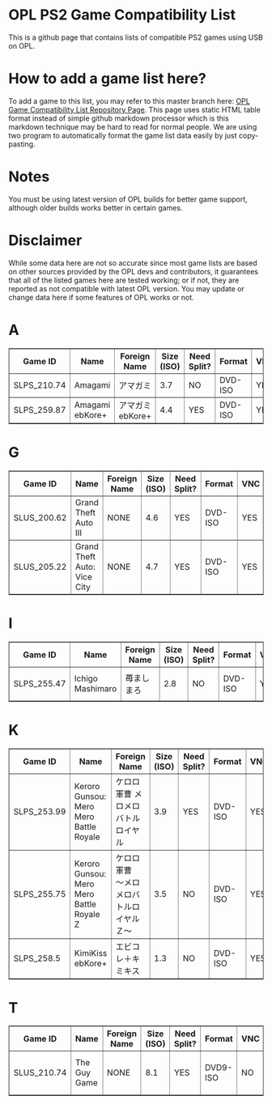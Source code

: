 <head>
<meta name="google-site-verification" content="dceJKn7DzJc5hxJWMd9wUrUlfwCYctdsrx4p9-SQwMg" />
</head>

# OPL PS2 Game Compatibility List
This is a github page that contains lists of compatible PS2 games using USB on OPL.

# How to add a game list here?
To add a game to this list, you may refer to this master branch here: <a href="https://github.com/ColtonSilvaonKnoxKontor/OPL-Game-Compatibility-List">OPL Game Compatibility List Repository Page</a>. This page uses static HTML table format instead of simple github markdown processor which is this markdown technique may be hard to read for normal people. We are using two program to automatically format the game list data easily by just copy-pasting.

# Notes
You must be using latest version of OPL builds for better game support, although older builds works better in certain games.

# Disclaimer
While some data here are not so accurate since most game lists are based on other sources provided by the OPL devs and contributors, it guarantees that all of the listed games here are tested working; or if not,
they are reported as not compatible with latest OPL version. You may update or change data here if some features of OPL works or not.

# A
<table border='1' cellpadding='5' cellspacing='0'>
<tr>
<th>Game ID</th> <th>Name</th> <th>Foreign Name</th> <th>Size (ISO)</th> <th>Need Split?</th> <th>Format</th>
<th>VNC</th> <th>IGR</th> <th>PADEMU</th> <th>GSM</th> <th>Compatible?</th> <th>Console</th> <th>Reporter</th>
<th>Notes</th>
</tr>
<tr>
<td>SLPS_210.74</td> <td>Amagami</td> <td>アマガミ</td> <td>3.7</td> <td>NO</td> <td>DVD-ISO</td> <td>YES</td>
<td>NO</td> <td>NO</td> <td>NO</td> <td>YES</td> <td>Any Model</td> <td>Colton Silva</td> <td>NONE</td>
</tr>
  
<tr>
<td>SLPS_259.87</td> <td>Amagami ebKore+</td> <td>アマガミebKore+</td> <td>4.4</td> <td>YES</td> <td>DVD-ISO</td>
<td>YES</td> <td>NO</td> <td>NO</td> <td>NO</td> <td>YES</td> <td>Any Model</td> <td>Colton Silva</td> <td>NONE</td>
</tr>
</table>


# G
<table border='1' cellpadding='5' cellspacing='0'>
<tr>
<th>Game ID</th> <th>Name</th> <th>Foreign Name</th> <th>Size (ISO)</th> <th>Need Split?</th> <th>Format</th>
<th>VNC</th> <th>IGR</th> <th>PADEMU</th> <th>GSM</th> <th>Compatible?</th> <th>Console</th> <th>Reporter</th> <th>Notes</th>
</tr>
  
<tr>
<td>SLUS_200.62</td> <td>Grand Theft Auto III</td> <td>NONE</td> <td>4.6</td> <td>YES</td> <td>DVD-ISO</td> <td>YES</td>
<td>UNTESTED</td> <td>UNTESTED</td> <td>UNTESTED</td> <td>YES</td> <td>Any Model</td> <td>Colton Silva</td> <td>None</td>
</tr>
  
<tr>
<td>SLUS_205.22</td> <td>Grand Theft Auto: Vice City</td> <td>NONE</td> <td>4.7</td> <td>YES</td> <td>DVD-ISO</td>
<td>YES</td> <td>UNTESTED</td> <td>UNTESTED</td> <td>UNTESTED</td> <td>YES</td> <td>Any Model</td> <td>Colton Silva</td>
<td>NONE</td>
</tr>
</table>


# I
<table border='1' cellpadding='5' cellspacing='0'>
<tr>
<th>Game ID</th> <th>Name</th> <th>Foreign Name</th> <th>Size (ISO)</th> <th>Need Split?</th> <th>Format</th> <th>VNC</th>
<th>IGR</th> <th>PADEMU</th> <th>GSM</th> <th>Compatible?</th> <th>Console</th> <th>Reporter</th> <th>Notes</th>
</tr>

<tr>
<td>SLPS_255.47</td> <td>Ichigo Mashimaro</td> <td>苺ましまろ</td> <td>2.8</td> <td>NO</td> <td>DVD-ISO</td> <td>YES</td>
<td>YES</td> <td>UNTESTED</td> <td>YES</td> <td>YES</td> <td>Any Model</td> <td>Colton Silva</td>
<td>With some noticeable framedrops</td>
</tr>
</table>


# K
<table border='1' cellpadding='5' cellspacing='0'>
<tr>
<th>Game ID</th> <th>Name</th> <th>Foreign Name</th> <th>Size (ISO)</th> <th>Need Split?</th> <th>Format</th> <th>VNC</th>
<th>IGR</th> <th>PADEMU</th> <th>GSM</th> <th>Compatible?</th> <th>Console</th> <th>Reporter</th> <th>Notes</th>
</tr>
  
<tr>
<td>SLPS_253.99</td> <td>Keroro Gunsou: Mero Mero Battle Royale</td> <td>ケロロ軍曹 メロメロバトルロイヤル</td> <td>3.9</td>
<td>YES</td> <td>DVD-ISO</td> <td>YES</td> <td>YES</td> <td>YES</td> <td>YES</td> <td>YES</td> <td>Any Model</td>
<td>Colton Silva</td> <td>None</td>
</tr>

<tr>
<td>SLPS_255.75</td> <td>Keroro Gunsou: Mero Mero Battle Royale Z</td> <td>ケロロ軍曹　～メロメロバトルロイヤルＺ～</td>
<td>3.5</td> <td>NO</td> <td>DVD-ISO</td> <td>YES</td> <td>YES</td> <td>UNTESTED</td> <td>YES</td> <td>YES</td>
<td>Any Model</td> <td>Colton Silva</td> <td>No problem whatsoever with framerate and videos</td>
</tr>
  
<tr>
<td>SLPS_258.5</td> <td>KimiKiss ebKore+</td> <td>エビコレ＋キミキス</td> <td>1.3</td> <td>NO</td> <td>DVD-ISO</td>
<td>YES</td> <td>NO</td> <td>NO</td> <td>NO</td> <td>YES</td> <td>Any Model</td> <td>Colton Silva</td> <td>NONE</td>
</tr>
</table>


# T
<table border='1' cellpadding='5' cellspacing='0'>
<tr>
<th>Game ID</th> <th>Name</th> <th>Foreign Name</th> <th>Size (ISO)</th> <th>Need Split?</th> <th>Format</th>
<th>VNC</th> <th>IGR</th> <th>PADEMU</th> <th>GSM</th> <th>Compatible?</th> <th>Console</th> <th>Reporter</th> <th>Notes</th>
</tr>
  
<tr> 
<td>SLUS_210.74</td> <td>The Guy Game</td> <td>NONE</td> <td>8.1</td> <td>YES</td> <td>DVD9-ISO</td> <td>NO</td> <td>NO</td> <td>NO</td> <td>NO</td> <td>NO</td> <td>Any Model</td> <td>Colton Silva</td> <td>Stuck at loading screen</td>
</tr>
</table>

